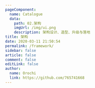 ```yaml
---
pageComponent:
  name: Catalogue
  data:
    path: 02.架构
    imgUrl: /img/ui.png
    description: 架构设计、造型、升级与落地
title: 架构
date: 2020-03-11 21:50:54
permalink: /framework/
sidebar: false
article: false
comment: false
editLink: false
author:
  name: Orochi
  link: https://github.com/765741668
---
```

